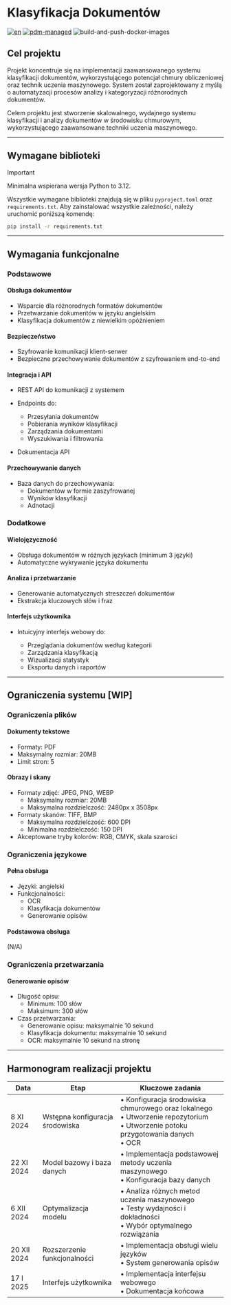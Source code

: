 # Klasyfikacja Dokumentów

[![en](https://img.shields.io/badge/lang-en-green.svg)](./README.en.md)
[![pdm-managed](https://img.shields.io/endpoint?url=https%3A%2F%2Fcdn.jsdelivr.net%2Fgh%2Fpdm-project%2F.github%2Fbadge.json)](https://pdm-project.org)
![build-and-push-docker-images](https://github.com/c0deplayer/DocumentClassification/actions/workflows/docker-build.yml/badge.svg)

## Cel projektu

Projekt koncentruje się na implementacji zaawansowanego systemu klasyfikacji dokumentów, wykorzystującego potencjał
chmury obliczeniowej oraz technik uczenia maszynowego. System został zaprojektowany z myślą o automatyzacji procesów
analizy i kategoryzacji różnorodnych dokumentów.

Celem projektu jest stworzenie skalowalnego, wydajnego systemu klasyfikacji i analizy dokumentów w środowisku chmurowym,
wykorzystującego zaawansowane techniki uczenia maszynowego.

---

## Wymagane biblioteki

> [!IMPORTANT]
> Minimalna wspierana wersja Python to 3.12.

Wszystkie wymagane biblioteki znajdują się w pliku `pyproject.toml` oraz `requirements.txt`. Aby zainstalować wszystkie
zależności, należy uruchomić poniższą komendę:

```bash
pip install -r requirements.txt
```

---

## Wymagania funkcjonalne

### Podstawowe

#### Obsługa dokumentów

* Wsparcie dla różnorodnych formatów dokumentów
* Przetwarzanie dokumentów w języku angielskim
* Klasyfikacja dokumentów z niewielkim opóźnieniem

#### Bezpieczeństwo

* Szyfrowanie komunikacji klient-serwer
* Bezpieczne przechowywanie dokumentów z szyfrowaniem end-to-end

#### Integracja i API

* REST API do komunikacji z systemem

* Endpoints do:
    - Przesyłania dokumentów
    - Pobierania wyników klasyfikacji
    - Zarządzania dokumentami
    - Wyszukiwania i filtrowania

* Dokumentacja API

#### Przechowywanie danych

* Baza danych do przechowywania:
    - Dokumentów w formie zaszyfrowanej
    - Wyników klasyfikacji
    - Adnotacji

### Dodatkowe

#### Wielojęzyczność

* Obsługa dokumentów w różnych językach (minimum 3 języki)
* Automatyczne wykrywanie języka dokumentu

#### Analiza i przetwarzanie

* Generowanie automatycznych streszczeń dokumentów
* Ekstrakcja kluczowych słów i fraz

#### Interfejs użytkownika

* Intuicyjny interfejs webowy do:

    - Przeglądania dokumentów według kategorii
    - Zarządzania klasyfikacją
    - Wizualizacji statystyk
    - Eksportu danych i raportów

---

## Ograniczenia systemu [WIP]

### Ograniczenia plików

#### Dokumenty tekstowe

* Formaty: PDF
* Maksymalny rozmiar: 20MB
* Limit stron: 5

#### Obrazy i skany

* Formaty zdjęć: JPEG, PNG, WEBP
    - Maksymalny rozmiar: 20MB
    - Maksymalna rozdzielczość: 2480px x 3508px
* Formaty skanów: TIFF, BMP
    - Maksymalna rozdzielczość: 600 DPI
    - Minimalna rozdzielczość: 150 DPI
* Akceptowane tryby kolorów: RGB, CMYK, skala szarości

### Ograniczenia językowe

#### Pełna obsługa

* Języki: angielski
* Funkcjonalności:
    - OCR
    - Klasyfikacja dokumentów
    - Generowanie opisów

#### Podstawowa obsługa

(N/A)

### Ograniczenia przetwarzania

#### Generowanie opisów

* Długość opisu:
    - Minimum: 100 słów
    - Maksimum: 300 słów
* Czas przetwarzania:
    - Generowanie opisu: maksymalnie 10 sekund
    - Klasyfikacja dokumentu: maksymalnie 10 sekund
    - OCR: maksymalnie 10 sekund na stronę

---

## Harmonogram realizacji projektu

| Data        | Etap                            | Kluczowe zadania                                                                                                                          |
|-------------|---------------------------------|-------------------------------------------------------------------------------------------------------------------------------------------|
| 8 XI 2024   | Wstępna konfiguracja środowiska | • Konfiguracja środowiska chmurowego oraz lokalnego<br>• Utworzenie repozytorium<br>• Utworzenie potoku przygotowania danych<br>• OCR<br> |
| 22 XI 2024  | Model bazowy i baza danych      | • Implementacja podstawowej metody uczenia maszynowego<br>• Konfiguracja bazy danych<br>                                                  |
| 6 XII 2024  | Optymalizacja modelu            | • Analiza różnych metod uczenia maszynowego<br>• Testy wydajności i dokładności<br>• Wybór optymalnego rozwiązania                        |
| 20 XII 2024 | Rozszerzenie funkcjonalności    | • Implementacja obsługi wielu języków<br>• System generowania opisów<br>                                                                  |
| 17 I 2025   | Interfejs użytkownika           | • Implementacja interfejsu webowego<br>• Dokumentacja końcowa                                                                             |
